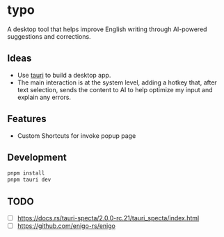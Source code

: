 # typo

A desktop tool that helps improve English writing through AI-powered suggestions and corrections.

## Ideas

- Use [tauri](https://v2.tauri.app/) to build a desktop app.
- The main interaction is at the system level, adding a hotkey that, after text selection, sends the content to AI to help optimize my input and explain any errors.

## Features

- Custom Shortcuts for invoke popup page


## Development

```bash
pnpm install
pnpm tauri dev
```

## TODO

- [ ] https://docs.rs/tauri-specta/2.0.0-rc.21/tauri_specta/index.html
- [ ] https://github.com/enigo-rs/enigo 
